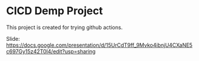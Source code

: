 # CICD Demp Project

This project is created for trying github actions.

Slide: https://docs.google.com/presentation/d/15UrCdT9ff_9Mvko4ibnjU4CXaNE5c697Gy15z42T0I4/edit?usp=sharing
